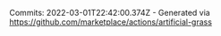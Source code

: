 Commits: 2022-03-01T22:42:00.374Z - Generated via https://github.com/marketplace/actions/artificial-grass
<br>
